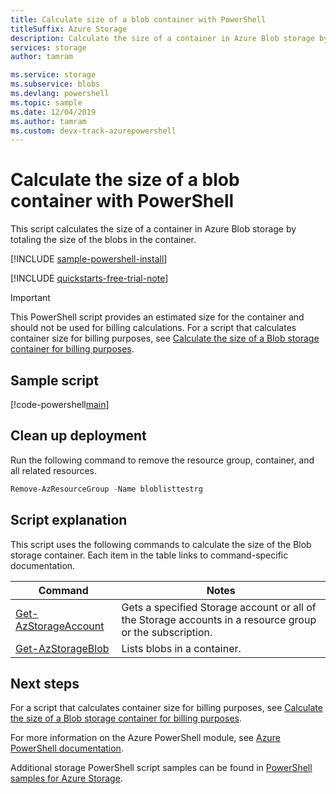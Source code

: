 ```yaml
---
title: Calculate size of a blob container with PowerShell
titleSuffix: Azure Storage
description: Calculate the size of a container in Azure Blob storage by totaling the size of each of its blobs.
services: storage
author: tamram

ms.service: storage
ms.subservice: blobs
ms.devlang: powershell
ms.topic: sample
ms.date: 12/04/2019
ms.author: tamram 
ms.custom: devx-track-azurepowershell
---
```


# Calculate the size of a blob container with PowerShell

This script calculates the size of a container in Azure Blob storage by totaling the size of the blobs in the container.

[!INCLUDE [sample-powershell-install](../../../includes/sample-powershell-install-no-ssh-az.md)]

[!INCLUDE [quickstarts-free-trial-note](../../../includes/quickstarts-free-trial-note.md)]

> [!IMPORTANT]
> This PowerShell script provides an estimated size for the container and should not be used for billing calculations. For a script that calculates container size for billing purposes, see [Calculate the size of a Blob storage container for billing purposes](../scripts/storage-blobs-container-calculate-billing-size-powershell.md).

## Sample script

[!code-powershell[main](../../../powershell_scripts/storage/calculate-container-size/calculate-container-size.ps1 "Calculate container size")]

## Clean up deployment

Run the following command to remove the resource group, container, and all related resources.

```powershell
Remove-AzResourceGroup -Name bloblisttestrg
```

## Script explanation

This script uses the following commands to calculate the size of the Blob storage container. Each item in the table links to command-specific documentation.

| Command | Notes |
|---|---|
| [Get-AzStorageAccount](/powershell/module/az.storage/get-azstorageaccount) | Gets a specified Storage account or all of the Storage accounts in a resource group or the subscription. |
| [Get-AzStorageBlob](/powershell/module/az.storage/Get-AzStorageBlob) | Lists blobs in a container. |

## Next steps

For a script that calculates container size for billing purposes, see [Calculate the size of a Blob storage container for billing purposes](../scripts/storage-blobs-container-calculate-billing-size-powershell.md).

For more information on the Azure PowerShell module, see [Azure PowerShell documentation](/powershell/azure/).

Additional storage PowerShell script samples can be found in [PowerShell samples for Azure Storage](../blobs/storage-samples-blobs-powershell.md).
